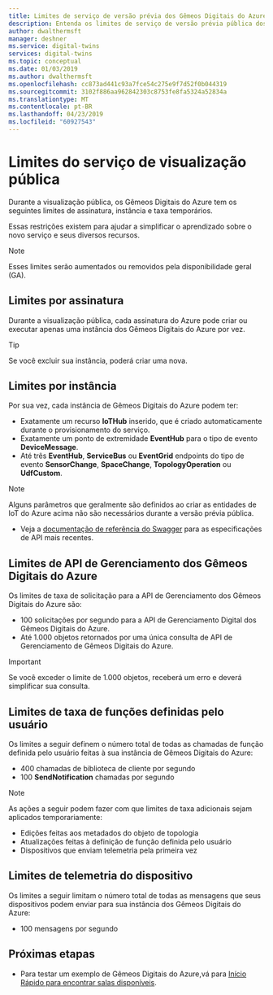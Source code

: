 ```yaml
---
title: Limites de serviço de versão prévia dos Gêmeos Digitais do Azure | Microsoft Docs
description: Entenda os limites de serviço de versão prévia pública dos Gêmeos Digitais do Azure.
author: dwalthermsft
manager: deshner
ms.service: digital-twins
services: digital-twins
ms.topic: conceptual
ms.date: 01/03/2019
ms.author: dwalthermsft
ms.openlocfilehash: cc873ad441c93a7fce54c275e9f7d52f0b044319
ms.sourcegitcommit: 3102f886aa962842303c8753fe8fa5324a52834a
ms.translationtype: MT
ms.contentlocale: pt-BR
ms.lasthandoff: 04/23/2019
ms.locfileid: "60927543"
---
```

# <a name="public-preview-service-limits"></a>Limites do serviço de visualização pública

Durante a visualização pública, os Gêmeos Digitais do Azure tem os seguintes limites de assinatura, instância e taxa temporários.

Essas restrições existem para ajudar a simplificar o aprendizado sobre o novo serviço e seus diversos recursos.

> [!NOTE]
> Esses limites serão aumentados ou removidos pela disponibilidade geral (GA).

## <a name="per-subscription-limits"></a>Limites por assinatura

Durante a visualização pública, cada assinatura do Azure pode criar ou executar apenas uma instância dos Gêmeos Digitais do Azure por vez.

> [!TIP]
> Se você excluir sua instância, poderá criar uma nova.

## <a name="per-instance-limits"></a>Limites por instância

Por sua vez, cada instância de Gêmeos Digitais do Azure podem ter:

- Exatamente um recurso **IoTHub** inserido, que é criado automaticamente durante o provisionamento do serviço.
- Exatamente um ponto de extremidade **EventHub** para o tipo de evento **DeviceMessage**.
- Até três **EventHub**, **ServiceBus** ou **EventGrid** endpoints do tipo de evento **SensorChange**, **SpaceChange**, **TopologyOperation** ou **UdfCustom**.

> [!NOTE]
> Alguns parâmetros que geralmente são definidos ao criar as entidades de IoT do Azure acima não são necessários durante a versão prévia pública.
> - Veja a [documentação de referência do Swagger](./how-to-use-swagger.md) para as especificações de API mais recentes.

## <a name="azure-digital-twins-management-api-limits"></a>Limites de API de Gerenciamento dos Gêmeos Digitais do Azure

Os limites de taxa de solicitação para a API de Gerenciamento dos Gêmeos Digitais do Azure são:

- 100 solicitações por segundo para a API de Gerenciamento Digital dos Gêmeos Digitais do Azure.
- Até 1.000 objetos retornados por uma única consulta de API de Gerenciamento de Gêmeos Digitais do Azure.

> [!IMPORTANT]
> Se você exceder o limite de 1.000 objetos, receberá um erro e deverá simplificar sua consulta.

## <a name="user-defined-functions-rate-limits"></a>Limites de taxa de funções definidas pelo usuário

Os limites a seguir definem o número total de todas as chamadas de função definida pelo usuário feitas à sua instância de Gêmeos Digitais do Azure:

- 400 chamadas de biblioteca de cliente por segundo
- 100 **SendNotification** chamadas por segundo

> [!NOTE]
> As ações a seguir podem fazer com que limites de taxa adicionais sejam aplicados temporariamente:
> - Edições feitas aos metadados do objeto de topologia
> - Atualizações feitas à definição de função definida pelo usuário
> - Dispositivos que enviam telemetria pela primeira vez

## <a name="device-telemetry-limits"></a>Limites de telemetria do dispositivo

Os limites a seguir limitam o número total de todas as mensagens que seus dispositivos podem enviar para sua instância dos Gêmeos Digitais do Azure:

- 100 mensagens por segundo

## <a name="next-steps"></a>Próximas etapas

- Para testar um exemplo de Gêmeos Digitais do Azure,vá para [Início Rápido para encontrar salas disponíveis](./quickstart-view-occupancy-dotnet.md).